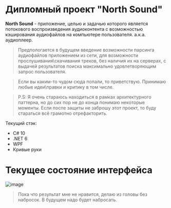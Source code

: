 # Дипломный проект "North Sound"
**North Sound** - приложение, целью и задачью которого является потокового воспроизведения аудиоконтента с возможностью кэширования аудиофайлов на компьютере пользователя. а.к.а. аудиоплеер. 

> Предпологается в будущем введение возможности парсинга аудиофайлов приложением из сети, для возможности прослушивания\скачивания треков, без наличия их на серверах, с выдачей результатов поиска максимально удовлетворяющим запрос пользователя.

> Если вы каким-то чудом сюда попали, то приветствую. Принимаю любые идеи\правки и критику в том числе.

> P.S: Я очень стараюсь находиться в рамках архитектурного паттерна, но до сих пор не до конца понимаю некоторые моменты. Если после защиты не заброшу этот проект, то буду стараться всё грамотно отрефакторить. 

Текущий стэк:
- C# 10
- .NET 6
- WPF
- Кривые руки

# Текущее состояние интерфейса
![image](https://user-images.githubusercontent.com/44893659/200677415-59c529ed-1e0a-440a-a0bc-8959ad7a2ecd.png)
> Пока что результат мне не нравится, делаю из головы без набросок. В будущем надо будет набросать.
